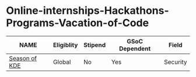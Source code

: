 # Online-internships-Hackathons-Programs-Vacation-of-Code
|NAME                                     |Eligiblity|Stipend|GSoC Dependent|Field        |
|-----------------------------------------|----------|-------|--------------|-------------|
| [Season of KDE](https://season.kde.org) |Global    |No     |Yes           |Security     |
